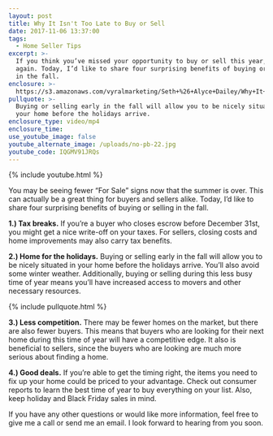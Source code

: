 ```yaml
---
layout: post
title: Why It Isn't Too Late to Buy or Sell
date: 2017-11-06 13:37:00
tags:
  - Home Seller Tips
excerpt: >-
  If you think you’ve missed your opportunity to buy or sell this year, think
  again. Today, I’d like to share four surprising benefits of buying or selling
  in the fall.
enclosure: >-
  https://s3.amazonaws.com/vyralmarketing/Seth+%26+Alyce+Dailey/Why+It+Isn%2527t+Too+Late+to+Buy+or+Sell.mp4
pullquote: >-
  Buying or selling early in the fall will allow you to be nicely situated in
  your home before the holidays arrive.
enclosure_type: video/mp4
enclosure_time:
use_youtube_image: false
youtube_alternate_image: /uploads/no-pb-22.jpg
youtube_code: IQGMV91JRQs
---
```



{% include youtube.html %}

You may be seeing fewer “For Sale” signs now that the summer is over. This can actually be a great thing for buyers and sellers alike. Today, I’d like to share four surprising benefits of buying or selling in the fall.

**1.) Tax breaks.** If you’re a buyer who closes escrow before December 31st, you might get a nice write-off on your taxes. For sellers, closing costs and home improvements may also carry tax benefits.

**2.) Home for the holidays.** Buying or selling early in the fall will allow you to be nicely situated in your home before the holidays arrive. You’ll also avoid some winter weather. Additionally, buying or selling during this less busy time of year means you’ll have increased access to movers and other necessary resources.

{% include pullquote.html %}

**3.) Less competition.** There may be fewer homes on the market, but there are also fewer buyers. This means that buyers who are looking for their next home during this time of year will have a competitive edge. It also is beneficial to sellers, since the buyers who are looking are much more serious about finding a home.

**4.) Good deals.** If you’re able to get the timing right, the items you need to fix up your home could be priced to your advantage. Check out consumer reports to learn the best time of year to buy everything on your list. Also, keep holiday and Black Friday sales in mind.

If you have any other questions or would like more information, feel free to give me a call or send me an email. I look forward to hearing from you soon.